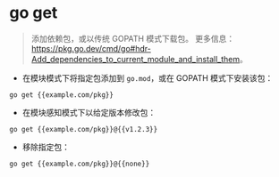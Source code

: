 # go get

> 添加依赖包，或以传统 GOPATH 模式下载包。
> 更多信息：<https://pkg.go.dev/cmd/go#hdr-Add_dependencies_to_current_module_and_install_them>。

- 在模块模式下将指定包添加到 `go.mod`，或在 GOPATH 模式下安装该包：

`go get {{example.com/pkg}}`

- 在模块感知模式下以给定版本修改包：

`go get {{example.com/pkg}}@{{v1.2.3}}`

- 移除指定包：

`go get {{example.com/pkg}}@{{none}}`